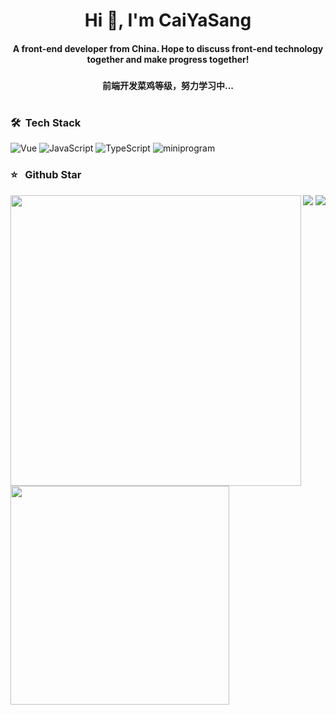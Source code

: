 <h1 align="center">Hi 👋, I'm CaiYaSang</h1>
<h4 align="center" >A front-end developer from China. Hope to discuss front-end technology together and make progress together!<h3>
<h4 align="center">前端开发菜鸡等级，努力学习中...</h4>
<h1></h1>

### 🛠 &nbsp;Tech Stack

![Vue](https://img.shields.io/badge/-Vue-333333?style=flat&logo=vue.js)
![JavaScript](https://img.shields.io/badge/-JavaScript-333333?style=flat&logo=javascript)
![TypeScript](https://img.shields.io/badge/-TypeScript-333333?style=flat&logo=typescript)
![miniprogram](https://img.shields.io/badge/-Miniprogram-333333?style=flat&logo=wechat)

### ⭐️ &nbsp; Github Star

<img  align="left"  width="465;height: 195px;"  src='https://github-readme-stats.vercel.app/api?username=CaiYaSang&bg_color=30,e96443,904e95&title_color=fff&text_color=fff'></img>
    <img align="left"  width="350px;height: 195px;" src='https://github-readme-stats.vercel.app/api/top-langs/?username=CaiYaSang&layout=compact'></img>

<!-- ![Top Langs](https://github-readme-stats.vercel.app/api/top-langs/?username=CaiYaSang&layout=compact) -->

<!-- ![Node.js](https://img.shields.io/badge/-Node-333333?style=flat&logo=node.js)
![Koa.js](https://img.shields.io/badge/-Koa2-333333?style=flat&logo=koa.js)
 -->

![](https://raw.githubusercontent.com/CaiYaSang/github-stats-transparent/output/generated/overview.svg)
![](https://raw.githubusercontent.com/CaiYaSang/github-stats-transparent/output/generated/languages.svg)
